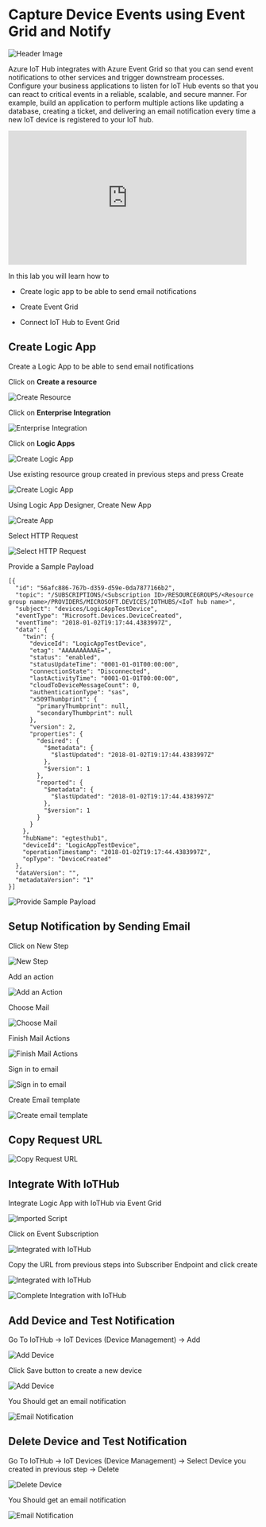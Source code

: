# Capture Device Events using Event Grid and Notify

![Header Image](images/eventgrid.jpg)

Azure IoT Hub integrates with Azure Event Grid so that you can send event notifications to other services and trigger downstream processes. Configure your business applications to listen for IoT Hub events so that you can react to critical events in a reliable, scalable, and secure manner. For example, build an application to perform multiple actions like updating a database, creating a ticket, and delivering an email notification every time a new IoT device is registered to your IoT hub.

<iframe src="https://channel9.msdn.com/Shows/Internet-of-Things-Show/Azure-IoT-Hub-Integration-with-Azure-Event-Grid/player" width="480" height="270" allowFullScreen frameBorder="0"></iframe>

In this lab you will learn how to

* Create logic app to be able to send email notifications

* Create Event Grid

* Connect IoT Hub to Event Grid

## Create Logic App

Create a Logic App to be able to send email notifications

Click on **Create a resource**

![Create Resource](images/create_resource.png)

Click on **Enterprise Integration**

![Enterprise Integration](images/enterprise_integration.png)

Click on **Logic Apps**

![Create Logic App](images/logic_app.png)

Use existing resource group created in previous steps and press Create

![Create Logic App](images/02_Create_LogicApp_Submit.png)

Using Logic App Designer, Create New App

![Create App](images/03_Logic_App_designer.png)

Select HTTP Request

![Select HTTP Request](images/04_Http_Request.png)

Provide a Sample Payload

```code
[{
  "id": "56afc886-767b-d359-d59e-0da7877166b2",
  "topic": "/SUBSCRIPTIONS/<Subscription ID>/RESOURCEGROUPS/<Resource group name>/PROVIDERS/MICROSOFT.DEVICES/IOTHUBS/<IoT hub name>",
  "subject": "devices/LogicAppTestDevice",
  "eventType": "Microsoft.Devices.DeviceCreated",
  "eventTime": "2018-01-02T19:17:44.4383997Z",
  "data": {
    "twin": {
      "deviceId": "LogicAppTestDevice",
      "etag": "AAAAAAAAAAE=",
      "status": "enabled",
      "statusUpdateTime": "0001-01-01T00:00:00",
      "connectionState": "Disconnected",
      "lastActivityTime": "0001-01-01T00:00:00",
      "cloudToDeviceMessageCount": 0,
      "authenticationType": "sas",
      "x509Thumbprint": {
        "primaryThumbprint": null,
        "secondaryThumbprint": null
      },
      "version": 2,
      "properties": {
        "desired": {
          "$metadata": {
            "$lastUpdated": "2018-01-02T19:17:44.4383997Z"
          },
          "$version": 1
        },
        "reported": {
          "$metadata": {
            "$lastUpdated": "2018-01-02T19:17:44.4383997Z"
          },
          "$version": 1
        }
      }
    },
    "hubName": "egtesthub1",
    "deviceId": "LogicAppTestDevice",
    "operationTimestamp": "2018-01-02T19:17:44.4383997Z",
    "opType": "DeviceCreated"
  },
  "dataVersion": "",
  "metadataVersion": "1"
}]
```

![Provide Sample Payload](images/05_Sample_Payload.png)

## Setup Notification by Sending Email 

Click on New Step

![New Step](images/06_New_Step.png)

Add an action

![Add an Action](images/07_Add_new_Action.png)

Choose Mail

![Choose Mail](images/08_Choose_Mail.png)

Finish Mail Actions

![Finish Mail Actions](images/09_send_email.png)

Sign in to email

![Sign in to email](images/10_signin_to_email.png)

Create Email template

![Create email template](images/11_Send_Email.png)

## Copy Request URL

![Copy Request URL](images/12_eventurl.png)

## Integrate With IoTHub

Integrate Logic App with IoTHub via Event Grid

![Imported Script](images/13_IoTHub_EventHub_New_1.png "Integrated with IoTHub")

Click on Event Subscription

![Integrated with IoTHub](images/14_empty_event_subscription_New.png "")

Copy the URL from previous steps into Subscriber Endpoint and click create

![Integrated with IoTHub](images/15_device_events_New.png)

![Complete Integration with IoTHub](images/15_device_events_New2.png)

## Add Device and Test Notification

Go To IoTHub -> IoT Devices (Device Management) -> Add

![Add Device](images/16_add_device.png)

Click Save button to create a new device

![Add Device](images/17_add_device.png)

You Should get an email notification

![Email Notification](images/18_email_generated_New.png)

## Delete Device and Test Notification

Go To IoTHub -> IoT Devices (Device Management) -> Select Device you created in previous step -> Delete

![Delete Device](images/19_delete_device.png)

You Should get an email notification

![Email Notification](images/20_email_generated_new.png)